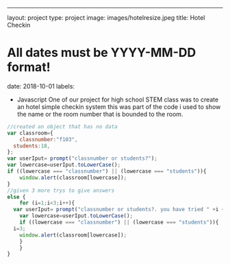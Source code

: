 ---
layout: project
type: project
image: images/hotelresize.jpeg
title: Hotel Checkin
# All dates must be YYYY-MM-DD format!
date: 2018-10-01
labels:
  - Javascript
One of our project for high school STEM class was to create an hotel simple checkin system this was part of the code i used to show the name or the room number that is bounded to the room.
```js
//created an object that has no data
var classroom={
	classnumber:"f103",
  students:18,
};
var userIput= prompt("classnumber or students?");
var lowercase=userIput.toLowerCase();
if ((lowercase === "classnumber") || (lowercase === "students")){
	window.alert(classroom[lowercase]);
}
//given 3 more trys to give answers
else {
	for (i=1;i<3;i++){
  var userIput= prompt("classnumber or students?. you have tried " +i + "times");
	var lowercase=userIput.toLowerCase();
	if ((lowercase === "classnumber") || (lowercase === "students")){
  i=3;
	window.alert(classroom[lowercase]);
  	}
	}
}
```
